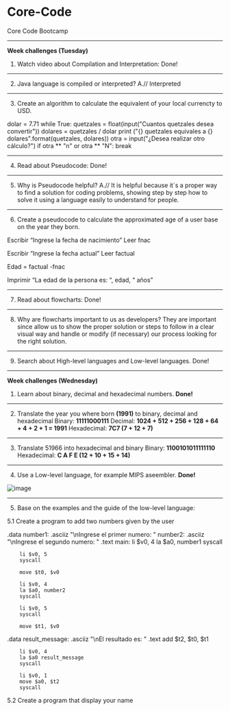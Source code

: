 # Core-Code
Core Code Bootcamp
***
**Week challenges (Tuesday)**
1.	Watch video about Compilation and Interpretation: Done!
***
2.	Java language is compiled or interpreted? A.// Interpreted
***
3.	Create an algorithm to calculate the equivalent of your local currencty to USD.

dolar = 7.71
while True:
	quetzales = float(input("Cuantos quetzales desea convertir"))
	dolares = quetzales / dolar
	print ("{} quetzales equivales a {} dolares".format(quetzales, dolares))
	otra = input("¿Desea realizar otro cálculo?")
	if otra ** "n" or otra ** "N":
		break
***
4.	Read about Pseudocode: Done!
***
5.	Why is Pseudocode helpful? A.// It is helpful because it´s a proper way to find a solution for coding problems, showing step by step how to solve it using a language easily to understand for people.
***
6.	Create a pseudocode to calculate the approximated age of a user base on the year they born.

Escribir “Ingrese la fecha de nacimiento”
Leer fnac

Escribir “Ingrese la fecha actual”
Leer factual

Edad = factual -fnac

Imprimir “La edad de la persona es: “, edad, “ años”
***
7.	Read about flowcharts: Done!
***
8.	Why are flowcharts important to us as developers? They are important since allow us to show the proper solution or steps to follow in a clear visual way and handle or modify (if necessary) our process looking for the right solution.
***
9.	Search about High-level languages and Low-level languages. Done!
***
**Week challenges (Wednesday)**
1. 	Learn about binary, decimal and hexadecimal numbers. **Done!**
***
2.	Translate the year you where born **(1991)** to binary, decimal and hexadecimal
	Binary: **11111000111**
	Decimal: **1024 + 512 + 256 + 128 + 64 + 4 + 2 + 1 = 1991**
	Hexadecimal: **7C7 (7 + 12 + 7)**
***
3.	Translate 51966 into hexadecimal and binary
	Binary: **1100101011111110**
	Hexadecimal: **C A F E (12 + 10 + 15 + 14)**
***
4.	Use a Low-level language, for example MIPS aseembler. **Done!**

![image](https://user-images.githubusercontent.com/96300815/149368749-a3628364-a4c3-4702-a563-9a8222130290.png)

***
5. 	Base on the examples and the guide of the low-level language: 

5.1 Create a program to add two numbers given by the user 

.data
	number1: .asciiz "\nIngrese el primer numero: "
	number2: .asciiz "\nIngrese el segundo numero: "
.text
	main:
		li $v0, 4
		la $a0, number1
		syscall

		li $v0, 5
		syscall

		move $t0, $v0

		li $v0, 4
		la $a0, number2
		syscall

		li $v0, 5
		syscall

		move $t1, $v0
		
.data
	result_message: .asciiz "\nEl resultado es: "
.text
		add $t2, $t0, $t1

		li $v0, 4
		la $a0 result_message
		syscall

		li $v0, 1
		move $a0, $t2
		syscall
		
		
5.2 Create a program that display your name


